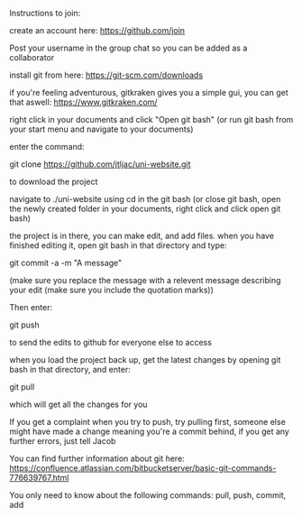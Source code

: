 Instructions to join:

create an account here: https://github.com/join

Post your username in the group chat so you can be added as a collaborator

install git from here: https://git-scm.com/downloads

if you're feeling adventurous, gitkraken gives you a simple gui, you can get that aswell: https://www.gitkraken.com/

right click in your documents and click "Open git bash" (or run git bash from your start menu and navigate to your documents)

enter the command: 

git clone https://github.com/jtljac/uni-website.git 

to download the project

navigate to ./uni-website using cd in the git bash (or close git bash, open the newly created folder in your documents, right click and click open git bash)

the project is in there, you can make edit, and add files. when you have finished editing it, open git bash in that directory and type:

git commit -a -m "A message"

(make sure you replace the message with a relevent message describing your edit (make sure you include the quotation marks))

Then enter:

git push

to send the edits to github for everyone else to access

when you load the project back up, get the latest changes by opening git bash in that directory, and enter:

git pull

which will get all the changes for you

If you get a complaint when you try to push, try pulling first, someone else might have made a change meaning you're a commit behind, if you get any further errors, just tell Jacob

You can find further information about git here: https://confluence.atlassian.com/bitbucketserver/basic-git-commands-776639767.html

You only need to know about the following commands: pull, push, commit, add
